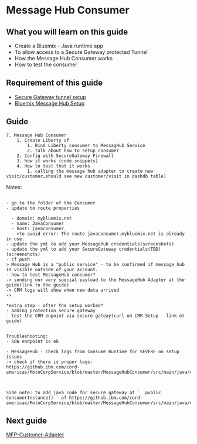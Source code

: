 #  Message Hub Consumer




## What you will learn on this guide

 - Create a Bluemix - Java runtime app
 - To allow access to a Secure Gateway protected Tunnel
 - How the Message Hub Consumer works
 - How to test the consumer

## Requirement of this guide

- [Secure Gateway tunnel setup](/Lab/Contents/BMX-SecureGateway/Readme.md)
- [Bluemix Message Hub Setup](/Lab/Contents/MFP-MessageHub-Adapter/Readme.md)


## Guide

```
7. Message Hub Consumer
    1. Create Liberty cf
        1. Bind Liberty consumer to MessagHub Service
        2. talk about how to setup consumer
    2. Config with SecureGateway Firewall
    3. how it works (code snippets)
    4. How to test that it works
        1. calling the message hub adapter to create new visit/customer…should see new customer/visit in dashdb table)
```

Notes:
```

- go to the folder of the Consumer
- update to route properties

  - domain: mybluemix.net
  - name: JavaConsumer
  - host: javaconsumer
  - >to avoid error: The route javaconsumer.mybluemix.net is already in use.
- update the yml to add your MessageHub credentials(screenshots)
- update the yml to add your SecureGateway credentials(TBD)(screenshots)
- cf push
> Message Hub is a "public service" - to be confirmed if message hub is visible outside of your account.
- how to test MessageHub consumer?
-> sending our very special payload to the MessageHub Adapter at the guide(link to the guide)
-> CRM logs will show when new data arrived
->

*extra step - after the setup worked*
- adding protection secure gateway
- test the CRM enpoint via secure gateay(curl on CRM Setup - link ot guide)


Troubleshooting:
- SGW endpoint is ok

- MessageHub - check logs from Consume Runtime for SEVERE on setup issues
-> check if there is proper logs:
https://github.ibm.com/cord-americas/MotoCorpService/blob/master/MessageHubConsumer/src/main/java/com/motorcorp/messagehub/consumer/ConsumerInstance.java



Side note: to add java code for secure gateway at `  public ConsumerInstance() ` of https://github.ibm.com/cord-americas/MotoCorpService/blob/master/MessageHubConsumer/src/main/java/com/motorcorp/messagehub/consumer/ConsumerInstance.java
```


## Next guide

[MFP-Customer-Adapter](/Lab/Contents/MFP-Customer-Adapter/Readme.md)

